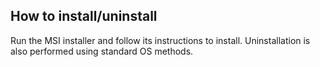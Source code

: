 ## How to install/uninstall

  Run the MSI installer and follow its instructions to install.
  Uninstallation is also performed using standard OS methods.
